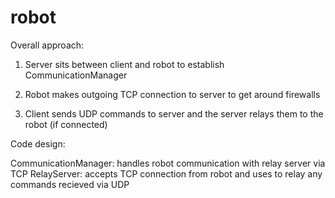 # robot

Overall approach:

1) Server sits between client and robot to establish CommunicationManager

2) Robot makes outgoing TCP connection to server to get around firewalls

3) Client sends UDP commands to server and the server relays them to the robot (if connected)

Code design:

CommunicationManager: handles robot communication with relay server via TCP
RelayServer: accepts TCP connection from robot and uses to relay any commands recieved via UDP




